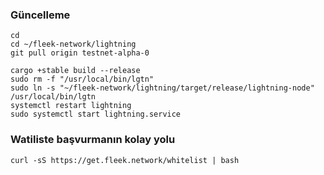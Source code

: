 ### Güncelleme
```console
cd
cd ~/fleek-network/lightning
git pull origin testnet-alpha-0

cargo +stable build --release
sudo rm -f "/usr/local/bin/lgtn"
sudo ln -s "~/fleek-network/lightning/target/release/lightning-node" /usr/local/bin/lgtn
systemctl restart lightning
sudo systemctl start lightning.service
```

### Watiliste başvurmanın kolay yolu
```console
curl -sS https://get.fleek.network/whitelist | bash
```
